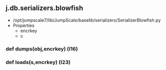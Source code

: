 ## j.db.serializers.blowfish

- /opt/jumpscale7/lib/JumpScale/baselib/serializers/SerializerBlowfish.py
- Properties
    - encrkey
    - c

### def dumps(obj,encrkey) (l16)

### def loads(s,encrkey) (l23)


